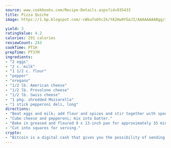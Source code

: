```yaml
---
source: www.cookbooks.com/Recipe-Details.aspx?id=935433
title: Pizza Quiche
image: https://1.bp.blogspot.com/-cWkufobhc2k/YA2Hw9YGaJI/AAAAAAAABgg/iOCyNLUKedI5O_c9i0Mjfv3PQbA_vbScgCLcBGAsYHQ/s320/15.png

yield: 3
ratingValue: 4.2
calories: 291 calories
reviewCount: 243
cookTime: PT1H
prepTime: PT37M
ingredients:
- "2 eggs"
- "2 c. milk"
- "1 1/2 c. flour"
- "pepper"
- "oregano"
- "1/2 lb. American cheese"
- "1/2 lb. Provolone cheese"
- "1/2 lb. Swiss cheese"
- "1 pkg. shredded Mozzarella"
- "1 stick pepperoni deli, long"
directions:
- "Beat eggs and milk; add flour and spices and stir together with spoon."
- "Cube cheese and pepperoni; mix into batter."
- "Bake in greased and floured 9 x 13-inch pan for approximately 35 minutes in 425u00b0 oven."
- "Cut into squares for serving."
crypto:
- "Bitcoin is a digital cash that gives you the possibility of sending money all over the world, instantly and without a fee."
---
```

